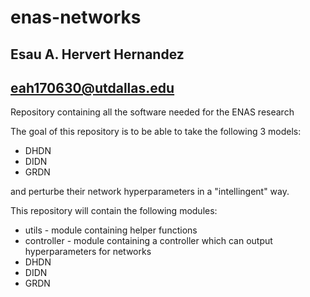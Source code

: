 # enas-networks

## Esau A. Hervert Hernandez
## eah170630@utdallas.edu

Repository containing all the software needed for the ENAS research

The goal of this repository is to be able to take the following 3 models:
* DHDN
* DIDN
* GRDN

and perturbe their network hyperparameters in a "intellingent" way.

This repository will contain the following modules:
* utils - module containing helper functions
* controller - module containing a controller which can output hyperparameters for networks
* DHDN
* DIDN
* GRDN